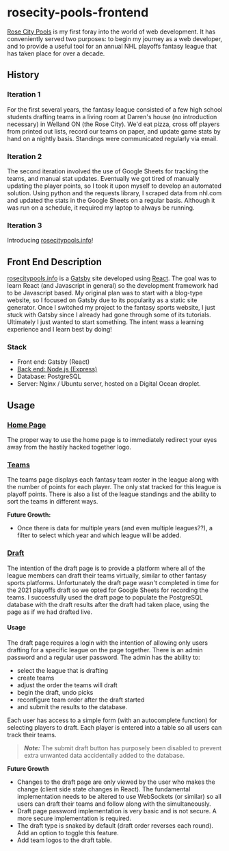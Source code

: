 # rosecity-pools-frontend

[Rose City Pools](https://rosecitypools.info) is my first foray into the world of web development. It has conveniently served two purposes: to begin my journey as a web developer, and to provide a useful tool for an annual NHL playoffs fantasy league that has taken place for over a decade.

## History

### Iteration 1

For the first several years, the fantasy league consisted of a few high school students drafting teams in a living room at Darren's house (no introduction necessary) in Welland ON (the Rose City). We'd eat pizza, cross off players from printed out lists, record our teams on paper, and update game stats by hand on a nightly basis. Standings were communicated regularly via email.

### Iteration 2

The second iteration involved the use of Google Sheets for tracking the teams, and manual stat updates. Eventually we got tired of manually updating the player points, so I took it upon myself to develop an automated solution. Using python and the requests library, I scraped data from nhl.com and updated the stats in the Google Sheets on a regular basis. Although it was run on a schedule, it required my laptop to always be running.

### Iteration 3

Introducing [rosecitypools.info](https://rosecitypools.info)!


## Front End Description

[rosecitypools.info](https://rosecitypools.info) is a [Gatsby](https://www.gatsbyjs.com/) site developed using [React](https://reactjs.org/). The goal was to learn React (and Javascript in general) so the development framework had to be Javascript based. My original plan was to start with a blog-type website, so I focused on Gatsby due to its popularity as a static site generator. Once I switched my project to the fantasy sports website, I just stuck with Gatsby since I already had gone through some of its tutorials. Ultimately I just wanted to start something. The intent wass a learning experience and I learn best by doing!

### Stack

- Front end: Gatsby (React)
- [Back end: Node.js (Express)](https://github.com/bkaas/rosecity-pools-backend)
- Database: PostgreSQL
- Server: Nginx / Ubuntu server, hosted on a Digital Ocean droplet.

## Usage

### [Home Page](https://rosecitypools.info/)

The proper way to use the home page is to immediately redirect your eyes away from the hastily hacked together logo.

### [Teams](https://rosecitypools.info/teams)

The teams page displays each fantasy team roster in the league along with the number of points for each player. The only stat tracked for this league is playoff points. There is also a list of the league standings and the ability to sort the teams in different ways.

**Future Growth:**
- Once there is data for multiple years (and even multiple leagues??), a filter to select which year and which league will be added.

### [Draft](https://rosecitypools.info/draft)

The intention of the draft page is to provide a platform where all of the league members can draft their teams virtually, similar to other fantasy sports platforms. Unfortunately the draft page wasn't completed in time for the 2021 playoffs draft so we opted for Google Sheets for recording the teams. I successfully used the draft page to populate the PostgreSQL database with the draft results after the draft had taken place, using the page as if we had drafted live.

#### Usage

The draft page requires a login with the intention of allowing only users drafting for a specific league on the page together. There is an admin password and a regular user password. The admin has the ability to:
- select the league that is drafting
- create teams
- adjust the order the teams will draft
- begin the draft, undo picks
- reconfigure team order after the draft started
- and submit the results to the database.

Each user has access to a simple form (with an autocomplete function) for selecting players to draft. Each player is entered into a table so all users can track their teams.

>**_Note:_** The submit draft button has purposely been disabled to prevent extra unwanted data accidentally added to the database.

**Future Growth**
- Changes to the draft page are only viewed by the user who makes the change (client side state changes in React). The fundamental implementation needs to be altered to use WebSockets (or similar) so all users can draft their teams and follow along with the simultaneously.
- Draft page password implementation is very basic and is not secure. A more secure implementation is required.
- The draft type is snaked by default (draft order reverses each round). Add an option to toggle this feature.
- Add team logos to the draft table.

